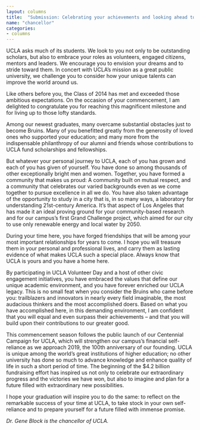 ```yaml
---
layout: columns
title:  "Submission: Celebrating your achievements and looking ahead to greater success"
name: "chancellor"
categories:
- columns
---
```


UCLA asks much of its students. We look to you not only to be outstanding scholars, but also to embrace your roles as volunteers, engaged citizens, mentors and leaders. We encourage you to envision your dreams and to stride toward them. In concert with UCLA’s mission as a great public university, we challenge you to consider how your unique talents can improve the world around us.

Like others before you, the Class of 2014 has met and exceeded those ambitious expectations. On the occasion of your commencement, I am delighted to congratulate you for reaching this magnificent milestone and for living up to those lofty standards.

Among our newest graduates, many overcame substantial obstacles just to become Bruins. Many of you benefitted greatly from the generosity of loved ones who supported your education; and many more from the indispensable philanthropy of our alumni and friends whose contributions to UCLA fund scholarships and fellowships.

But whatever your personal journey to UCLA, each of you has grown and each of you has given of yourself. You have done so among thousands of other exceptionally bright men and women. Together, you have formed a community that makes us proud: A community built on mutual respect, and a community that celebrates our varied backgrounds even as we come together to pursue excellence in all we do. You have also taken advantage of the opportunity to study in a city that is, in so many ways, a laboratory for understanding 21st-century America. It’s that aspect of Los Angeles that has made it an ideal proving ground for your community-based research and for our campus’s first Grand Challenge project, which aimed for our city to use only renewable energy and local water by 2050.

During your time here, you have forged friendships that will be among your most important relationships for years to come. I hope you will treasure them in your personal and professional lives, and carry them as lasting evidence of what makes UCLA such a special place. Always know that UCLA is yours and you have a home here.

By participating in UCLA Volunteer Day and a host of other civic engagement initiatives, you have embraced the values that define our unique academic environment, and you have forever enriched our UCLA legacy. This is no small feat when you consider the Bruins who came before you: trailblazers and innovators in nearly every field imaginable, the most audacious thinkers and the most accomplished doers. Based on what you have accomplished here, in this demanding environment, I am confident that you will equal and even surpass their achievements – and that you will build upon their contributions to our greater good.

This commencement season follows the public launch of our Centennial Campaign for UCLA, which will strengthen our campus’s financial self-reliance as we approach 2019, the 100th anniversary of our founding. UCLA is unique among the world’s great institutions of higher education; no other university has done so much to advance knowledge and enhance quality of life in such a short period of time. The beginning of the $4.2 billion fundraising effort has inspired us not only to celebrate our extraordinary progress and the victories we have won, but also to imagine and plan for a future filled with extraordinary new possibilities.

I hope your graduation will inspire you to do the same: to reflect on the remarkable success of your time at UCLA, to take stock in your own self-reliance and to prepare yourself for a future filled with immense promise.

*Dr. Gene Block is the chancellor of UCLA.*
